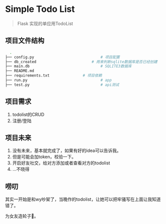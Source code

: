 # Simple Todo List 
> Flask 实现的单应用TodoList

## 项目文件结构

```bash
  .
├── config.py							   # 项目配置
├── db_created						   # 用来判断sqlite数据库是否已经创建
├── main.db								   # SQLITE3数据库
├── README.md	
├── requirements.txt			   # 项目依赖
├── run.py								   # app
├── test.py								   # api测试
```

## 项目需求

1. todolist的CRUD
2. 注册/登陆

## 项目未来

1. 没有未来，基本就完成了，如果有好的idea可以告诉我。
2. 但是可能会加token，校验一下。
3. 开启好友社交，给对方添加或者查看对方的todolist
4. ...不晓得

## 唠叨

其实一开始是和wy吵架了，当晚作的todolist，让她可以把牢骚写在上面让我知道错了。

为女友造轮子🎡。
